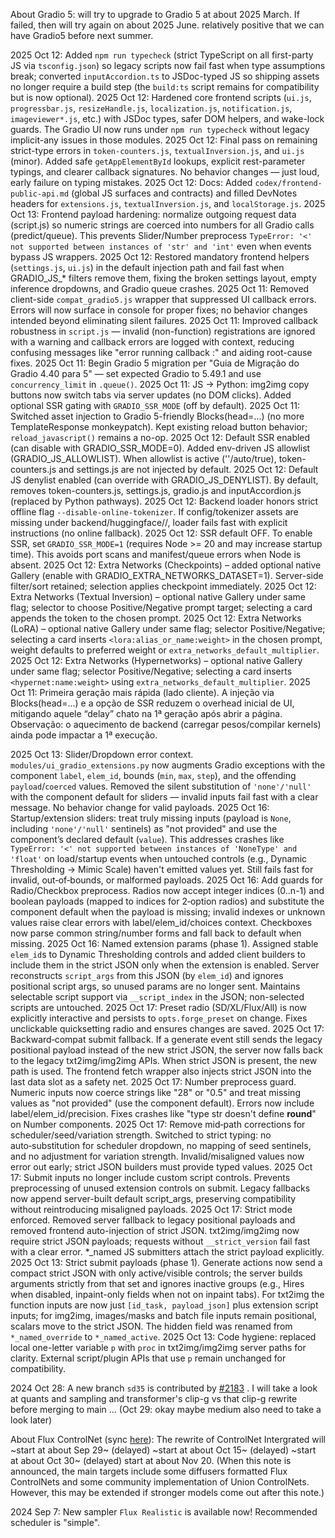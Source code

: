 About Gradio 5: will try to upgrade to Gradio 5 at about 2025 March. If failed, then will try again on about 2025 June. relatively positive that we can have Gradio5 before next summer.

2025 Oct 12: Added `npm run typecheck` (strict TypeScript on all first-party JS via `tsconfig.json`) so legacy scripts now fail fast when type assumptions break; converted `inputAccordion.ts` to JSDoc-typed JS so shipping assets no longer require a build step (the `build:ts` script remains for compatibility but is now optional).
2025 Oct 12: Hardened core frontend scripts (`ui.js`, `progressbar.js`, `resizeHandle.js`, `localization.js`, `notification.js`, `imageviewer*.js`, etc.) with JSDoc types, safer DOM helpers, and wake-lock guards. The Gradio UI now runs under `npm run typecheck` without legacy implicit-any issues in those modules.
2025 Oct 12: Final pass on remaining strict-type errors in `token-counters.js`, `textualInversion.js`, and `ui.js` (minor). Added safe `getAppElementById` lookups, explicit rest-parameter typings, and clearer callback signatures. No behavior changes — just loud, early failure on typing mistakes.
2025 Oct 12: Docs: Added `codex/frontend-public-api.md` (global JS surfaces and contracts) and filled DevNotes headers for `extensions.js`, `textualInversion.js`, and `localStorage.js`.
2025 Oct 13: Frontend payload hardening: normalize outgoing request data (script.js) so numeric strings are coerced into numbers for all Gradio calls (predict/queue). This prevents Slider/Number preprocess `TypeError: '<' not supported between instances of 'str' and 'int'` even when events bypass JS wrappers.
2025 Oct 12: Restored mandatory frontend helpers (`settings.js`, `ui.js`) in the default injection path and fail fast when GRADIO_JS_* filters remove them, fixing the broken settings layout, empty inference dropdowns, and Gradio queue crashes.
2025 Oct 11: Removed client-side `compat_gradio5.js` wrapper that suppressed UI callback errors. Errors will now surface in console for proper fixes; no behavior changes intended beyond eliminating silent failures.
2025 Oct 11: Improved callback robustness in `script.js` — invalid (non-function) registrations are ignored with a warning and callback errors are logged with context, reducing confusing messages like "error running callback :" and aiding root-cause fixes.
2025 Oct 11: Begin Gradio 5 migration per "Guia de Migração do Gradio 4.40 para 5" — set expected Gradio to 5.49.1 and use `concurrency_limit` in `.queue()`.
2025 Oct 11: JS → Python: img2img copy buttons now switch tabs via server updates (no DOM clicks). Added optional SSR gating with `GRADIO_SSR_MODE` (off by default).
2025 Oct 11: Switched asset injection to Gradio 5-friendly Blocks(head=...) (no more TemplateResponse monkeypatch). Kept existing reload button behavior; `reload_javascript()` remains a no-op.
2025 Oct 12: Default SSR enabled (can disable with GRADIO_SSR_MODE=0). Added env-driven JS allowlist (GRADIO_JS_ALLOWLIST). When allowlist is active (''/auto/true), token-counters.js and settings.js are not injected by default.
2025 Oct 12: Default JS denylist enabled (can override with GRADIO_JS_DENYLIST). By default, removes token-counters.js, settings.js, gradio.js and inputAccordion.js (replaced by Python pathways).
2025 Oct 12: Backend loader honors strict offline flag `--disable-online-tokenizer`. If config/tokenizer assets are missing under backend/huggingface/<repo>/, loader fails fast with explicit instructions (no online fallback).
2025 Oct 12: SSR default OFF. To enable SSR, set `GRADIO_SSR_MODE=1` (requires Node >= 20 and may increase startup time). This avoids port scans and manifest/queue errors when Node is absent.
2025 Oct 12: Extra Networks (Checkpoints) – added optional native Gallery (enable with GRADIO_EXTRA_NETWORKS_DATASET=1). Server-side filter/sort retained; selection applies checkpoint immediately.
2025 Oct 12: Extra Networks (Textual Inversion) – optional native Gallery under same flag; selector to choose Positive/Negative prompt target; selecting a card appends the token to the chosen prompt.
2025 Oct 12: Extra Networks (LoRA) – optional native Gallery under same flag; selector Positive/Negative; selecting a card inserts `<lora:alias_or_name:weight>` in the chosen prompt, weight defaults to preferred weight or `extra_networks_default_multiplier`.
2025 Oct 12: Extra Networks (Hypernetworks) – optional native Gallery under same flag; selector Positive/Negative; selecting a card inserts `<hypernet:name:weight>` using `extra_networks_default_multiplier`.
2025 Oct 11: Primeira geração mais rápida (lado cliente). A injeção via Blocks(head=...) e a opção de SSR reduzem o overhead inicial de UI, mitigando aquele “delay” chato na 1ª geração após abrir a página. Observação: o aquecimento de backend (carregar pesos/compilar kernels) ainda pode impactar a 1ª execução.

2025 Oct 13: Slider/Dropdown error context. `modules/ui_gradio_extensions.py` now augments Gradio exceptions with the component `label`, `elem_id`, bounds (`min`, `max`, `step`), and the offending `payload`/`coerced` values. Removed the silent substitution of `'none'/'null'` with the component default for sliders — invalid inputs fail fast with a clear message. No behavior change for valid payloads.
2025 Oct 16: Startup/extension sliders: treat truly missing inputs (payload is `None`, including `'none'/'null'` sentinels) as "not provided" and use the component’s declared default (`value`). This addresses crashes like `TypeError: '<' not supported between instances of 'NoneType' and 'float'` on load/startup events when untouched controls (e.g., Dynamic Thresholding → Mimic Scale) haven't emitted values yet. Still fails fast for invalid, out‑of‑bounds, or malformed payloads.
2025 Oct 16: Add guards for Radio/Checkbox preprocess. Radios now accept integer indices (0..n-1) and boolean payloads (mapped to indices for 2‑option radios) and substitute the component default when the payload is missing; invalid indexes or unknown values raise clear errors with label/elem_id/choices context. Checkboxes now parse common string/number forms and fall back to default when missing.
2025 Oct 16: Named extension params (phase 1). Assigned stable `elem_id`s to Dynamic Thresholding controls and added client builders to include them in the strict JSON only when the extension is enabled. Server reconstructs `script_args` from this JSON (by `elem_id`) and ignores positional script args, so unused params are no longer sent. Maintains selectable script support via `__script_index` in the JSON; non-selected scripts are untouched.
2025 Oct 17: Preset radio (SD/XL/Flux/All) is now explicitly interactive and persists to `opts.forge_preset` on change. Fixes unclickable quicksetting radio and ensures changes are saved.
2025 Oct 17: Backward‑compat submit fallback. If a generate event still sends the legacy positional payload instead of the new strict JSON, the server now falls back to the legacy txt2img/img2img APIs. When strict JSON is present, the new path is used. The frontend fetch wrapper also injects strict JSON into the last data slot as a safety net.
2025 Oct 17: Number preprocess guard. Numeric inputs now coerce strings like "28" or "0.5" and treat missing values as "not provided" (use the component default). Errors now include label/elem_id/precision. Fixes crashes like "type str doesn't define __round__" on Number components.
2025 Oct 17: Remove mid‑path corrections for scheduler/seed/variation strength. Switched to strict typing: no auto‑substitution for scheduler dropdown, no mapping of seed sentinels, and no adjustment for variation strength. Invalid/misaligned values now error out early; strict JSON builders must provide typed values.
2025 Oct 17: Submit inputs no longer include custom script controls. Prevents preprocessing of unused extension controls on submit. Legacy fallbacks now append server-built default script_args, preserving compatibility without reintroducing misaligned payloads.
2025 Oct 17: Strict mode enforced. Removed server fallback to legacy positional payloads and removed frontend auto-injection of strict JSON. txt2img/img2img now require strict JSON payloads; requests without `__strict_version` fail fast with a clear error. *_named JS submitters attach the strict payload explicitly.
2025 Oct 13: Strict submit payloads (phase 1). Generate actions now send a compact strict JSON with only active/visible controls; the server builds arguments strictly from that set and ignores inactive groups (e.g., Hires when disabled, inpaint-only fields when not on inpaint tabs). For txt2img the function inputs are now just `[id_task, payload_json]` plus extension script inputs; for img2img, images/masks and batch file inputs remain positional, scalars move to the strict JSON. The hidden field was renamed from `*_named_override` to `*_named_active`.
2025 Oct 13: Code hygiene: replaced local one-letter variable `p` with `proc` in txt2img/img2img server paths for clarity. External script/plugin APIs that use `p` remain unchanged for compatibility.

2024 Oct 28: A new branch `sd35` is contributed by [#2183](https://github.com/lllyasviel/stable-diffusion-webui-forge/pull/2183) . I will take a look at quants and sampling and transformer's clip-g vs that clip-g rewrite before merging to main ... (Oct 29: okay maybe medium also need to take a look later)

About Flux ControlNet (sync [here](https://github.com/lllyasviel/stable-diffusion-webui-forge/discussions/932)): The rewrite of ControlNet Intergrated will ~start at about Sep 29~ (delayed) ~start at about Oct 15~  (delayed) ~start at about Oct 30~ (delayed) start at about Nov 20. (When this note is announced, the main targets include some diffusers formatted Flux ControlNets and some community implementation of Union ControlNets. However, this may be extended if stronger models come out after this note.)

2024 Sep 7: New sampler `Flux Realistic` is available now! Recommended scheduler is "simple".
